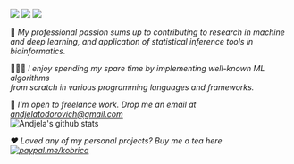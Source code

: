 [<img src="https://img.shields.io/badge/personal_website-%230077B5.svg?&style=for-the-badge&color=AED1D6" />](http://andjelatodorovich.com)    [<img src="https://img.shields.io/badge/linkedin-%230077B5.svg?&style=for-the-badge&logo=linkedin&logoColor=white" />](https://www.linkedin.com/in/andjelatodorovich/)       [<img src ="https://img.shields.io/badge/facebook-%231877F2.svg?&style=for-the-badge&logo=facebook&logoColor=white" />](https://www.facebook.com/andjelatodorovich/) 

🌱 <em> My professional passion sums up to contributing to research in machine <br> and deep learning, and application of statistical inference tools in bioinformatics. </em> 
<br>

👩🏼‍🎓 <em> I enjoy spending my spare time by implementing well-known ML algorithms <br> from scratch 
in various programming languages and frameworks. </em>
<br>

💬 <em> I'm open to freelance work. Drop me an email at <l>andjelatodorovich@gmail.com</l> </em>
<br>
![Andjela's github stats](https://github-readme-stats.vercel.app/api?username=kobrica&show_icons=true&theme=default&count_private=true&hide=issues,contribs) <br>

<em> :heart: Loved any of my personal projects?  Buy me a tea here [![paypal.me/kobrica](https://ionicabizau.github.io/badges/paypal.svg)](https://www.paypal.me/kobrica)
<!--
**kobrica/kobrica** is a ✨ _special_ ✨ repository because its `README.md` (this file) appears on your GitHub profile.

Here are some ideas to get you started:

- 🔭 I’m currently working on ...
- 🌱 I’m currently learning ...
- 👯 I’m looking to collaborate on ...
- 🤔 I’m looking for help with ...
- 💬 Ask me about ...
- 📫 How to reach me: ...
- 😄 Pronouns: ...
- ⚡ Fun fact: ...
-->
